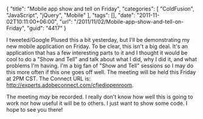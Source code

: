 {
	"title": "Mobile app show and tell on Friday",
	"categories": [
		"ColdFusion",
		"JavaScript",
		"jQuery",
		"Mobile"
	],
	"tags": [],
	"date": "2011-11-02T10:11:00+06:00",
	"url": "/2011/11/02/Mobile-app-show-and-tell-on-Friday",
	"guid": "4417"
}

I tweeted/Google Plused this a bit yesterday, but I'll be demonstrating my new mobile application on Friday. To be clear, this isn't a big deal. It's an application that has a few interesting parts to it and I thought it would be cool to do a "Show and Tell" and talk about what I did, why I did it, and what problems I'm having. I'm a big fan of "Show and Tell" sessions so I may do this more often if this one goes off well. The meeting will be held this Friday at 2PM CST. The Connect URL is: http://experts.adobeconnect.com/cfjediopenroom.

The meeting <i>may</i> be recorded. I really don't know how well this is going to work nor how useful it will be to others. I just want to show some code. I hope to see you there!